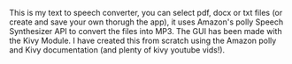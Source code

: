 This is my text to speech converter, you can select pdf, docx or txt files (or create and save your own thorugh the app), it uses Amazon's polly Speech Synthesizer API to convert
the files into MP3. The GUI has been made with the Kivy Module. I have created this from scratch using the Amazon polly and Kivy documentation (and plenty of kivy youtube vids!).